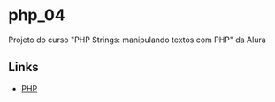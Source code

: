 # php_04

Projeto do curso "PHP Strings: manipulando textos com PHP" da Alura

## Links

- [PHP](https://www.php.net/)
